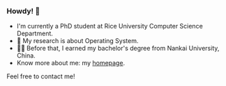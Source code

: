 ### Howdy! 👋

<!--
**Tr0py/Tr0py** is a ✨ _special_ ✨ repository because its `README.md` (this file) appears on your GitHub profile.

Here are some ideas to get you started:

- 🔭 I’m currently working on ...
- 🌱 I’m currently learning ...
- 👯 I’m looking to collaborate on ...
- 🤔 I’m looking for help with ...
- 💬 Ask me about ...
- 📫 How to reach me: ...
- 😄 Pronouns: ...
- ⚡ Fun fact: ...
-->

- I'm currently a PhD student at Rice University Computer Science Department. 
- :closed_book: My research is about Operating System. 
- :man_student: Before that, I earned my bachelor's degree from Nankai University, China.
- Know more about me: my [homepage](https://tr0py.github.io/).

Feel free to contact me!
